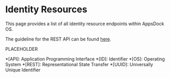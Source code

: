 # Identity Resources

This page provides a list of all identity resource endpoints within AppsDock OS.

The guideline for the REST API can be found [here](../../../gettingstarted/guidelines/rest-api).

PLACEHOLDER

*[API]: Application Programming Interface
*[ID]: Identifier
*[OS]: Operating System
*[REST]: Representational State Transfer
*[UUID]: Universally Unique Identifier
